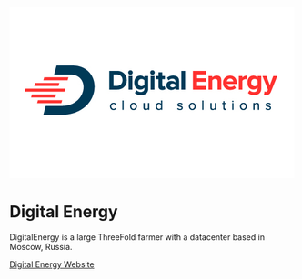 ![digitalenergy logo](./img/digitalenergy_logo.jpg)

# Digital Energy

DigitalEnergy is a large ThreeFold farmer with a datacenter based in Moscow, Russia. 

[Digital Energy Website](https://digitalenergy.online/)
